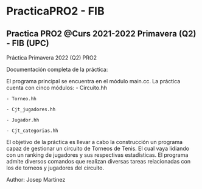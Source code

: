 # PracticaPRO2 - FIB
Practica PRO2 @Curs 2021-2022 Primavera (Q2) - FIB (UPC) 
--------------------------------------------------------------------------
Práctica Primavera 2022 (Q2) PRO2

Documentación completa de la práctica:

El programa principal se encuentra en el módulo main.cc. La práctica cuenta con cinco módulos:
    - Circuito.hh
    
    - Torneo.hh
    
    - Cjt_jugadores.hh
    
    - Jugador.hh
    
    - Cjt_categorias.hh

El objetivo de la práctica es llevar a cabo la construcción un programa capaz de gestionar un circuito de Torneos de Tenis.
El cual vaya lidiando con un ranking de jugadores y sus respectivas estadísticas. El programa admite diversos
comandos que realizan diversas tareas relacionadas con los de torneos y jugadores del circuito.

Author: Josep Martinez

